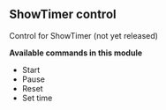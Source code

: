 ## ShowTimer control

Control for ShowTimer (not yet released)

**Available commands in this module**

* Start
* Pause
* Reset
* Set time
